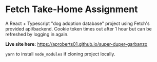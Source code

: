 # Fetch Take-Home Assignment

A React + Typescript "dog adoption database" project using Fetch's provided api/backend.
Cookie token times out after 1 hour but can be refreshed by logging in again.

**Live site here:** https://aproberts01.github.io/super-duper-garbanzo

`yarn` to install `node_modules` if cloning project locally.
